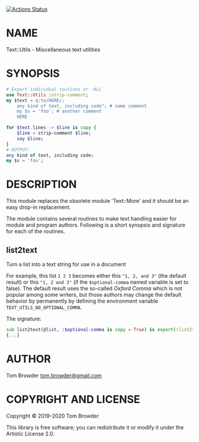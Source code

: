 [![Actions Status](https://github.com/tbrowder/Text-Utils/workflows/test/badge.svg)](https://github.com/tbrowder/Text-Utils/actions)

NAME
====

Text::Utils - Miscellaneous text utilities

SYNOPSIS
========

```Raku
# Export individual routines or :ALL
use Text::Utils :strip-comment;
my $text = q:to/HERE/;
    any kind of text, including code"; # some comment
    my $s = 'foo'; # another comment
    HERE

for $text.lines -> $line is copy {
    $line = strip-comment $line;
    say $line;
}
# OUTPUT:
any kind of text, including code;
my $s = 'foo';
```

DESCRIPTION
===========

This module replaces the obsolete module 'Text::More' and it should be an easy drop-in replacement.

The module contains several routines to make text handling easier for module and program authors. Following is a short synopsis and signature for each of the routines.

list2text
---------

Turn a list into a text string for use in a document

For example, this list `1 2 3` becomes either this `"1, 2, and 3"` (the default result) or this `"1, 2 and 3"` (if the `$optional-comma` named variable is set to false). The default result uses the so-called *Oxford Comma* which is not popular among some writers, but those authors may change the default behavior by permanently by defining the environment variable `TEXT_UTILS_NO_OPTIONAL_COMMA`.

The signature:

```Raku
sub list2text(@list, :$optional-comma is copy = True) is export(:list2text) 
{...}
```

AUTHOR
======

Tom Browder <tom.browder@gmail.com>

COPYRIGHT AND LICENSE
=====================

Copyright &#x00A9; 2019-2020 Tom Browder

This library is free software; you can redistribute it or modify it under the Artistic License 2.0.

